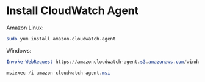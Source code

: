 # Install CloudWatch Agent

Amazon Linux:

```bash
sudo yum install amazon-cloudwatch-agent
```

Windows:

```powershell
Invoke-WebRequest https://amazoncloudwatch-agent.s3.amazonaws.com/windows/amd64/latest/amazon-cloudwatch-agent.msi -OutFile ./amazon-cloudwatch-agent.msi

msiexec /i amazon-cloudwatch-agent.msi
```
